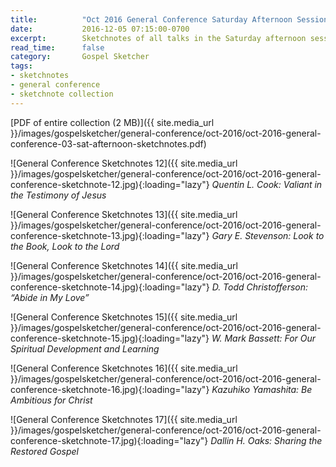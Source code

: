 ```yaml
---
title:          "Oct 2016 General Conference Saturday Afternoon Session Sketchnotes"
date:           2016-12-05 07:15:00-0700
excerpt:        Sketchnotes of all talks in the Saturday afternoon session from Oct 2016 LDS General Conference
read_time:      false
category:       Gospel Sketcher
tags:
- sketchnotes
- general conference
- sketchnote collection
---
```


[PDF of entire collection (2 MB)]({{ site.media_url }}/images/gospelsketcher/general-conference/oct-2016/oct-2016-general-conference-03-sat-afternoon-sketchnotes.pdf)

![General Conference Sketchnotes 12]({{ site.media_url }}/images/gospelsketcher/general-conference/oct-2016/oct-2016-general-conference-sketchnote-12.jpg){:loading="lazy"}
_Quentin L. Cook: Valiant in the Testimony of Jesus_

![General Conference Sketchnotes 13]({{ site.media_url }}/images/gospelsketcher/general-conference/oct-2016/oct-2016-general-conference-sketchnote-13.jpg){:loading="lazy"}
_Gary E. Stevenson: Look to the Book, Look to the Lord_

![General Conference Sketchnotes 14]({{ site.media_url }}/images/gospelsketcher/general-conference/oct-2016/oct-2016-general-conference-sketchnote-14.jpg){:loading="lazy"}
_D. Todd Christofferson: “Abide in My Love”_

![General Conference Sketchnotes 15]({{ site.media_url }}/images/gospelsketcher/general-conference/oct-2016/oct-2016-general-conference-sketchnote-15.jpg){:loading="lazy"}
_W. Mark Bassett: For Our Spiritual Development and Learning_

![General Conference Sketchnotes 16]({{ site.media_url }}/images/gospelsketcher/general-conference/oct-2016/oct-2016-general-conference-sketchnote-16.jpg){:loading="lazy"}
_Kazuhiko Yamashita: Be Ambitious for Christ_

![General Conference Sketchnotes 17]({{ site.media_url }}/images/gospelsketcher/general-conference/oct-2016/oct-2016-general-conference-sketchnote-17.jpg){:loading="lazy"}
_Dallin H. Oaks: Sharing the Restored Gospel_
